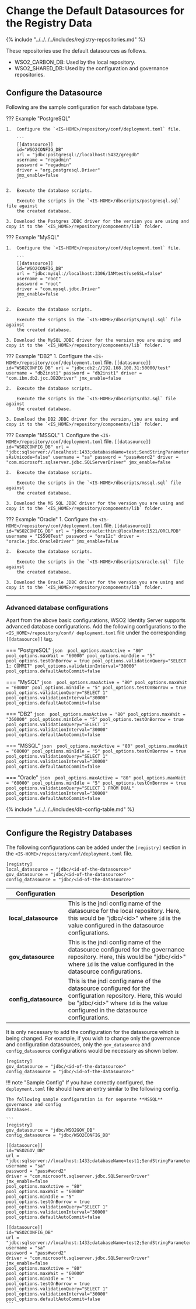 # Change the Default Datasources for the Registry Data

{% include "../../../../includes/registry-repositories.md" %}

These repositories use the default datasources as follows.

- WSO2_CARBON_DB: Used by the local repository.
- WSO2_SHARED_DB: Used by the configuration and governance repositories.

## Configure the Datasource

Following are the sample configuration for each database type.

??? Example "PostgreSQL"
    
    1.  Configure the `<IS-HOME>/repository/conf/deployment.toml` file.
        
        ```
        [[datasource]]
        id="WSO2CONFIG_DB"
        url = "jdbc:postgresql://localhost:5432/gregdb"
        username = "regadmin"
        password = "regadmin"
        driver = "org.postgresql.Driver"
        jmx_enable=false
        ```
        
    2.  Execute the database scripts. 
    
        Execute the scripts in the `<IS-HOME>/dbscripts/postgresql.sql` file against 
        the created database.    

    3. Download the Postgres JDBC driver for the version you are using and copy it to the `<IS_HOME>/repository/components/lib` folder.
          
??? Example "MySQL"

    1.  Configure the `<IS-HOME>/repository/conf/deployment.toml` file.
        
        ```
        [[datasource]]
        id="WSO2CONFIG_DB"
        url = "jdbc:mysql://localhost:3306/IAMtest?useSSL=false"
        username = "root"
        password = "root"
        driver = "com.mysql.jdbc.Driver"
        jmx_enable=false
        ```
        
    2.  Execute the database scripts. 
    
        Execute the scripts in the `<IS-HOME>/dbscripts/mysql.sql` file against 
        the created database.   

    3. Download the MySQL JDBC driver for the version you are using and copy it to the `<IS_HOME>/repository/components/lib` folder.
            
??? Example "DB2"
    1.  Configure the `<IS-HOME>/repository/conf/deployment.toml` file.
        ```
        [[datasource]]
        id="WSO2CONFIG_DB"
        url = "jdbc:db2://192.168.108.31:50000/test"
        username = "db2inst1"
        password = "db2inst1"
        driver = "com.ibm.db2.jcc.DB2Driver"
        jmx_enable=false
        ```
        
    2.  Execute the database scripts. 
    
        Execute the scripts in the `<IS-HOME>/dbscripts/db2.sql` file against 
        the created database.    

    3. Download the DB2 JDBC driver for the version, you are using and copy it to the `<IS_HOME>/repository/components/lib` folder.

??? Example "MSSQL"
    1.  Configure the `<IS-HOME>/repository/conf/deployment.toml` file.
        ```
        [[datasource]]
        id="WSO2CONFIG_DB"
        url = "jdbc:sqlserver://localhost:1433;databaseName=test;SendStringParametersAsUnicode=false"
        username = "sa"
        password = "pass#word2"
        driver = "com.microsoft.sqlserver.jdbc.SQLServerDriver"
        jmx_enable=false
        ```
        
    2.  Execute the database scripts. 
    
        Execute the scripts in the `<IS-HOME>/dbscripts/mssql.sql` file against 
        the created database.   

    3. Download the MS SQL JDBC driver for the version you are using and copy it to the `<IS_HOME>/repository/components/lib` folder. 

??? Example "Oracle"
    1.  Configure the `<IS-HOME>/repository/conf/deployment.toml` file.
        ```
        [[datasource]]
        id="WSO2CONFIG_DB"
        url = "jdbc:oracle:thin:@localhost:1521/ORCLPDB"
        username = "IS590Test"
        password = "ora12c"
        driver = "oracle.jdbc.OracleDriver"
        jmx_enable=false
        ```
        
    2.  Execute the database scripts. 
    
        Execute the scripts in the `<IS-HOME>/dbscripts/oracle.sql` file against 
        the created database.    

    3. Download the Oracle JDBC driver for the version you are using and copy it to the `<IS_HOME>/repository/components/lib` folder.

---

### Advanced database configurations

Apart from the above basic configurations, WSO2 Identity Server supports advanced database 
configurations. Add the following configurations to the `<IS_HOME>/repository/conf/
deployment.toml` file under the corresponding `[[datasource]]` tag.

=== "PostgreSQL"
    ``` json 
    pool_options.maxActive = "80"
    pool_options.maxWait = "60000"
    pool_options.minIdle = "5"
    pool_options.testOnBorrow = true
    pool_options.validationQuery="SELECT 1; COMMIT"
    pool_options.validationInterval="30000"
    pool_options.defaultAutoCommit=false
    ```

=== "MySQL"
    ``` json 
    pool_options.maxActive = "80"
    pool_options.maxWait = "60000"
    pool_options.minIdle = "5"
    pool_options.testOnBorrow = true
    pool_options.validationQuery="SELECT 1"
    pool_options.validationInterval="30000"
    pool_options.defaultAutoCommit=false
    ```

=== "DB2"
    ``` json 
    pool_options.maxActive = "80"
    pool_options.maxWait = "360000"
    pool_options.minIdle = "5"
    pool_options.testOnBorrow = true
    pool_options.validationQuery="SELECT 1"
    pool_options.validationInterval="30000"
    pool_options.defaultAutoCommit=false
    ```

=== "MSSQL"
    ``` json 
    pool_options.maxActive = "80"
    pool_options.maxWait = "60000"
    pool_options.minIdle = "5"
    pool_options.testOnBorrow = true
    pool_options.validationQuery="SELECT 1"
    pool_options.validationInterval="30000"
    pool_options.defaultAutoCommit=false
    ```

=== "Oracle"
    ``` json 
    pool_options.maxActive = "80"
    pool_options.maxWait = "60000"
    pool_options.minIdle = "5"
    pool_options.testOnBorrow = true
    pool_options.validationQuery="SELECT 1 FROM DUAL"
    pool_options.validationInterval="30000"
    pool_options.defaultAutoCommit=false
    ```

{% include "../../../../includes/db-config-table.md" %}

---

## Configure the Registry Databases

The following configurations can be added under the `[registry]` section in the `<IS-HOME>/repository/conf/deployment.toml` file.

```
[registry]
local_datasource = "jdbc/<id-of-the-datasource>"
gov_datasource = "jdbc/<id-of-the-datasource>"
config_datasource = "jdbc/<id-of-the-datasource>"
```

<table>
<thead>
<tr class="header">
<th>Configuration</th>
<th>Description</th>
</tr>
</thead>
<tbody>
<tr class="even">
    <td><strong>local_datasource</strong></td>
    <td>This is the jndi config name of the datasource for the local repository. 
    Here, this would be "jdbc/&lt;id&gt;" where <code>id</code> is the value configured in the 
    datasource configurations.</td>
</tr>
<tr class="odd">
    <td><strong>gov_datasource</strong></td>
    <td>This is the jndi config name of the datasource configured for the governance repository. 
    Here, this would be "jdbc/&lt;id&gt;" where <code>id</code> is the value configured in the 
    datasource configurations.</td>
</tr>
<tr class="even">
    <td><strong>config_datasource</strong></td>
    <td>This is the jndi config name of the datasource configured for the configuration repository.
    Here, this would be "jdbc/&lt;id&gt;" where <code>id</code> is the value configured in the 
    datasource configurations.</td>
</tr>
</tbody>
</table>

It is only necessary to add the configuration for the datasource which is being changed.
For example, if you wish to change only the governance and configuration datasources,
only the `gov_datasource` and `config_datasource` configurations would be necessary
as shown below.

```
[registry]
gov_datasource = "jdbc/<id-of-the-datasource>"
config_datasource = "jdbc/<id-of-the-datasource>"
```

!!! note "Sample Config"
    If you have correctly configured, the `deployment.toml` file should have an entry 
    similar to the following config. 
    
    The following sample configuration is for separate **MSSQL** governance and config 
    databases.

    ```
    [registry]
    gov_datasource = "jdbc/WSO2GOV_DB"
    config_datasource = "jdbc/WSO2CONFIG_DB"

    [[datasource]]
    id="WSO2GOV_DB"
    url = "jdbc:sqlserver://localhost:1433;databaseName=test1;SendStringParametersAsUnicode=false"
    username = "sa"
    password = "pass#word2"
    driver = "com.microsoft.sqlserver.jdbc.SQLServerDriver"
    jmx_enable=false
    pool_options.maxActive = "80"
    pool_options.maxWait = "60000"
    pool_options.minIdle = "5"
    pool_options.testOnBorrow = true
    pool_options.validationQuery="SELECT 1"
    pool_options.validationInterval="30000"
    pool_options.defaultAutoCommit=false

    [[datasource]]
    id="WSO2CONFIG_DB"
    url = "jdbc:sqlserver://localhost:1433;databaseName=test2;SendStringParametersAsUnicode=false"
    username = "sa"
    password = "pass#word2"
    driver = "com.microsoft.sqlserver.jdbc.SQLServerDriver"
    jmx_enable=false
    pool_options.maxActive = "80"
    pool_options.maxWait = "60000"
    pool_options.minIdle = "5"
    pool_options.testOnBorrow = true
    pool_options.validationQuery="SELECT 1"
    pool_options.validationInterval="30000"
    pool_options.defaultAutoCommit=false
    ```
